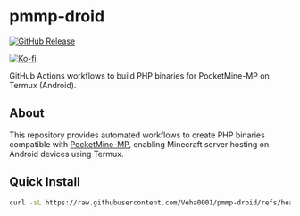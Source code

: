 # pmmp-droid

[![GitHub Release](https://img.shields.io/github/v/release/Veha0001/pmmp-droid?include_prereleases&display_name=release&style=for-the-badge&label=Download%20)](https://github.com/Veha0001/pmmp-droid/releases)

[![Ko-fi](https://img.shields.io/badge/support_me_on_ko--fi-F16061?style=for-the-badge&logo=kofi&logoColor=f5f5f5)](https://ko-fi.com/Veha0001)

GitHub Actions workflows to build PHP binaries for PocketMine-MP on Termux (Android).

## About

This repository provides automated workflows to create PHP binaries compatible with [PocketMine-MP](https://pmmp.io/), enabling Minecraft server hosting on Android devices using Termux.

## Quick Install

```bash
curl -sL https://raw.githubusercontent.com/Veha0001/pmmp-droid/refs/heads/main/pchan.sh | bash -s - -
```
